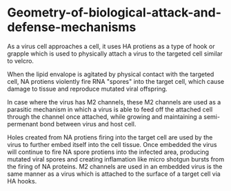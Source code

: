 # Geometry-of-biological-attack-and-defense-mechanisms
As a virus cell approaches a cell, it uses HA protiens as a type of hook or grapple which is used to physically attach a virus to the targeted cell similar to velcro.

When the lipid envalope is agitated by physical contact with the targeted cell, NA protiens violently fire RNA "spores" into the target cell, which cause damage to tissue and reproduce mutated viral offspring.

In case where the virus has M2 channels, these M2 channels are used as a parasitic mechanism in which a virus is able to feed off the attached cell through the channel once attached, while growing and maintaining a semi-permenant bond between virus and host cell.

Holes created from NA protiens firing into the target cell are used by the virus to further embed itself into the cell tissue. Once embedded the virus will continue to fire NA spore protiens into the infected area, producing mutated viral spores and creating inflamation like micro shotgun bursts from the firing of NA proteins. M2 channels are used in an embedded virus is the same manner as a virus which is attached to the surface of a target cell via HA hooks.
